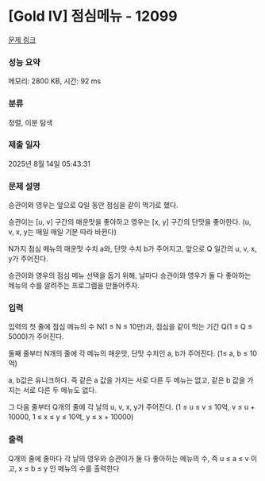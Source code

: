 # [Gold IV] 점심메뉴 - 12099 

[문제 링크](https://www.acmicpc.net/problem/12099) 

### 성능 요약

메모리: 2800 KB, 시간: 92 ms

### 분류

정렬, 이분 탐색

### 제출 일자

2025년 8월 14일 05:43:31

### 문제 설명

<p>승관이와 영우는 앞으로 Q일 동안 점심을 같이 먹기로 했다. </p>

<p>승관이는 [u, v] 구간의 매운맛을 좋아하고 영우는 [x, y] 구간의 단맛을 좋아한다. (u, v, x, y는 매일 매일 기분 따라 바뀐다) </p>

<p>N가지 점심 메뉴의 매운맛 수치 a와, 단맛 수치 b가 주어지고, 앞으로 Q 일간의 u, v, x, y가 주어진다. </p>

<p>승관이와 영우의 점심 메뉴 선택을 돕기 위해, 날마다 승관이와 영우가 둘 다 좋아하는 메뉴의 수를 알려주는 프로그램을 만들어주자.</p>

### 입력 

 <p>입력의 첫 줄에 점심 메뉴의 수 N(1 ≤ N ≤ 10만)과, 점심을 같이 먹는 기간 Q(1 ≤ Q ≤ 5000)가 주어진다. </p>

<p>둘째 줄부터 N개의 줄에 각 메뉴의 매운맛, 단맛 수치인 a, b가 주어진다. (1≤ a, b ≤ 10억) </p>

<p>a, b값은 유니크하다. 즉 같은 a 값을 가지는 서로 다른 두 메뉴는 없고, 같은 b 값을 가지는 서로 다른 두 메뉴도 없다. </p>

<p>그 다음 줄부터 Q개의 줄에 각 날의 u, v, x, y가 주어진다. (1 ≤ u ≤ v ≤ 10억, v ≤ u + 10000, 1 ≤ x ≤ y ≤ 10억, y ≤ x + 10000) </p>

### 출력 

 <p>Q개의 줄에 줄마다 각 날의 영우와 승관이가 둘 다 좋아하는 메뉴의 수, 즉 u ≤ a ≤ v 이고, x ≤ b ≤ y 인 메뉴의 수를 출력한다 </p>


